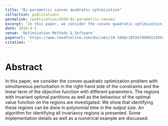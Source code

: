 ```yaml
---
title: "Bi-parametric convex quadratic optimization"
collection: publications
permalink: /publication/2010-Bi-parametric-convex
excerpt: 'In this paper, we consider the convex quadratic optimization problem with simultaneous perturbation in the right-hand side of the constraints and the linear term of the objective function with different parameters. '
date: 2010-4-1
venue: 'Optimization Methods & Software'
paperurl: 'https://www.tandfonline.com/doi/abs/10.1080/10556780903239568'
citation: ''
---
```

Abstract
======
  In this paper, we consider the convex quadratic optimization problem with simultaneous perturbation in the right-hand side of the constraints and the linear term of the objective function with different parameters. The regions with invariant optimal partitions as well as the behaviour of the optimal value function on the regions are investigated. We show that identifying these regions can be done in polynomial time in the output size. An algorithm for identifying all invariancy regions is presented. Some implementation details as well as a numerical example are discussed.

